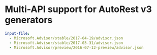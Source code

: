 # Multi-API support for AutoRest v3 generators

``` yaml $(enable-multi-api)
input-file:
  - Microsoft.Advisor/stable/2017-04-19/advisor.json
  - Microsoft.Advisor/stable/2017-03-31/advisor.json
  - Microsoft.Advisor/preview/2016-07-12-preview/advisor.json
```
